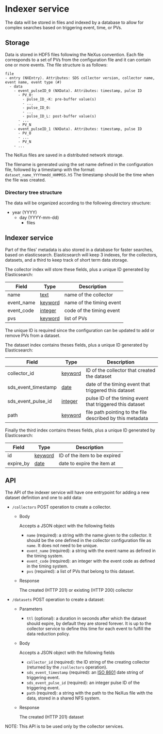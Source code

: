 # Indexer service
The data will be stored in files and indexed by a database to allow for complex searches based on triggering event, time, or PVs.

## Storage
Data is stored in HDF5 files following the NeXus convention. Each file corresponds to a set of PVs from the configuration file and it can contain one or more events. The file structure is as follows:

    file
    - entry (NXEntry). Attributes: SDS collector version, collector name, event name, event type (#)
      - data
        - event_pulseID_0 (NXData). Attributes: timestamp, pulse ID
          - PV_0:
            - pulse_ID_-K: pre-buffer value(s)
            - ...
            - pulse_ID_0: 
            - ...
            - pulse_ID_L: post-buffer value(s)
          - ...
          - PV_N
        - event_pulseID_1 (NXData). Attributes: timestamp, pulse ID
          - PV_0
          - ...
          - PV_N
        - ...

The NeXus files are saved in a distributed network storage.

The filename is generated using the set name defined in the configuration file, followed by a timestamp with the format:
`dataset_name_YYYYmmdd_HHMMSS.h5`
The timestamp should be the time when the file was created.

### Directory tree structure
The data will be organized according to the following directory structure:
- year (YYYY)
  - day (YYYY-mm-dd)
    - files

## Indexer service
Part of the files' metadata is also stored in a database for faster searches, based on elasticsearch.
Elasticsearch will keep 3 indexes, for the collectors, datasets, and a third to keep track of short term data storage.

The collector index will store these fields, plus a unique ID generated by Elasticsearch:

Field|Type|Description
-----|----|---
name        | [text](https://www.elastic.co/guide/en/elasticsearch/reference/current/text.html)       | name of the collector
event_name  | [keyword](https://www.elastic.co/guide/en/elasticsearch/reference/current/keyword.html) | name of the timing event
event_code  | [integer](https://www.elastic.co/guide/en/elasticsearch/reference/current/number.html)  | code of the timing event
pvs         | [keyword](https://www.elastic.co/guide/en/elasticsearch/reference/current/keyword.html) | list of PVs

The unique ID is required since the configuration can be updated to add or remove PVs from a dataset.

The dataset index contains theses fields, plus a unique ID generated by Elasticsearch:

Field|Type|Description
-----|----|---
collector_id      | [keyword](https://www.elastic.co/guide/en/elasticsearch/reference/current/keyword.html) | ID of the collector that created the dataset
sds_event_timestamp      | [date](https://www.elastic.co/guide/en/elasticsearch/reference/current/date.html)       | date of the timing event that triggered this dataset
sds_event_pulse_id  | [integer](https://www.elastic.co/guide/en/elasticsearch/reference/current/number.html) | pulse ID of the timing event that triggered this dataset
path              | [keyword](https://www.elastic.co/guide/en/elasticsearch/reference/current/keyword.html) | file path pointing to the file described by this metadata

Finally the third  index contains theses fields, plus a unique ID generated by Elasticsearch:

Field|Type|Description
-----|----|---
id        | [keyword](https://www.elastic.co/guide/en/elasticsearch/reference/current/keyword.html) | ID of the item to be expired
expire_by | [date](https://www.elastic.co/guide/en/elasticsearch/reference/current/date.html)       | date to expire the item at

## API
The API of the indexer service will have one entrypoint for adding a new dataset definition and one to add data:


- `/collectors` POST operation to create a collector.  
  - Body
    
    Accepts a JSON object with the following fields
    - `name` (required): a string with the name given to the collector. It should be the one defined in the collector configuration file as `name`. It does not need to be unique.
    - `event_name` (required): a string with the event name as defined in the timing system.
    - `event_code` (required): an integer with the event code as defined in the timing system.
    - `pvs` (required): a list of PVs that belong to this dataset.
  - Response
    
    The created (HTTP 201) or existing (HTTP 200) collector

- `/datasets` POST operation to create a dataset:
  - Parameters
    - `ttl` (optional): a duration in seconds after which the dataset should expire, by default they are stored forever. It is up to the collector service to define this time for each event to fulfill the data reduction policy.
  - Body

    Accepts a JSON object with the following fields
    - `collector_id` (required): the ID string of the creating collector (returned by the `/collectors` operation).
    - `sds_event_timestamp` (required): an [ISO 8601](https://en.wikipedia.org/wiki/ISO_8601) date string of triggering event.
    - `sds_event_pulse_id` (required): an integer pulse ID of the triggering event.
    - `path` (required): a string with the path to the NeXus file with the data, stored in a shared NFS system.
  - Response
    
    The created (HTTP 201) dataset

NOTE: This API is to be used only by the collector services.